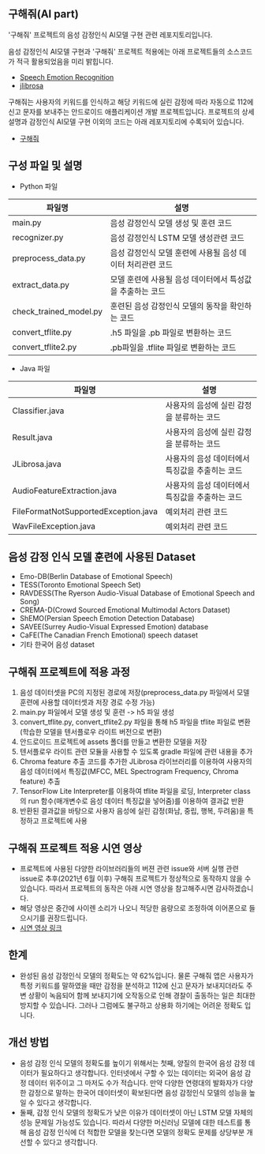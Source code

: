 ## 구해줘(AI part)
'구해줘' 프로젝트의 음성 감정인식 AI모델 구현 관련 레포지토리입니다. 

음성 감정인식 AI모델 구현과 '구해줘' 프로젝트 적용에는 아래 프로젝트들의 소스코드가 적극 활용되었음을 미리 밝힙니다.
- [Speech Emotion Recognition](https://github.com/x4nth055/emotion-recognition-using-speech)
- [jlibrosa](https://github.com/Subtitle-Synchronizer/jlibrosa)

구해줘는 사용자의 키워드를 인식하고 해당 키워드에 실린 감정에 따라 자동으로 112에 신고 문자를 보내주는 안드로이드 애플리케이션 개발 프로젝트입니다. 프로젝트의 상세 설명과 감정인식 AI모델 구현 이외의 코드는 아래 레포지토리에 수록되어 있습니다.
- [구해줘](https://github.com/haesungJoo/capstone_design)

## 구성 파일 및 설명
- Python 파일

|파일명|설명|
|------|---|
|main.py|음성 감정인식 모델 생성 및 훈련 코드|
|recognizer.py|음성 감정인식 LSTM 모델 생성관련 코드|
|preprocess_data.py|음성 감정인식 모델 훈련에 사용될 음성 데이터 처리관련 코드|
|extract_data.py|모델 훈련에 사용될 음성 데이터에서 특성값을 추출하는 코드|
|check_trained_model.py|훈련된 음성 감정인식 모델의 동작을 확인하는 코드|
|convert_tflite.py|.h5 파일을 .pb 파일로 변환하는 코드|
|convert_tflite2.py|.pb파일을 .tflite 파일로 변환하는 코드|

- Java 파일

|파일명|설명|
|------|---|
|Classifier.java|사용자의 음성에 실린 감정을 분류하는 코드|
|Result.java|사용자의 음성에 실린 감정을 분류하는 코드|
|JLibrosa.java|사용자의 음성 데이터에서 특징값을 추출히는 코드|
|AudioFeatureExtraction.java|사용자의 음성 데이터에서 특징값을 추출하는 코드|
|FileFormatNotSupportedException.java|예외처리 관련 코드|
|WavFileException.java|예외처리 관련 코드|

## 음성 감정 인식 모델 훈련에 사용된 Dataset
- Emo-DB(Berlin Database of Emotional Speech)
- TESS(Toronto Emotional Speech Set)
- RAVDESS(The Ryerson Audio-Visual Database of Emotional Speech and Song)
- CREMA-D(Crowd Sourced Emotional Multimodal Actors Dataset)
- ShEMO(Persian Speech Emotion Detection Database)
- SAVEE(Surrey Audio-Visual Expressed Emotion) database
- CaFE(The Canadian French Emotional) speech dataset
- 기타 한국어 음성 dataset

## 구해줘 프로젝트에 적용 과정
1. 음성 데이터셋을 PC의 지정된 경로에 저장(preprocess_data.py 파일에서 모델 훈련에 사용할 데이터셋과 저장 경로 수정 가능)
2. main.py 파일에서 모델 생성 및 훈련 -> h5 파일 생성
3. convert_tflite.py, convert_tflite2.py 파일을 통해 h5 파일을 tflite 파일로 변환(학습한 모델을 텐서플로우 라이트 버전으로 변환)
4. 안드로이드 프로젝트에 assets 폴더를 만들고 변환한 모델을 저장
5. 텐서플로우 라이트 관련 모듈을 사용할 수 있도록 gradle 파일에 관련 내용을 추가
6. Chroma feature 추출 코드를 추가한 JLibrosa 라이브러리를 이용하여 사용자의 음성 데이터에서 특징값(MFCC, MEL Spectrogram Frequency, Chroma feature) 추출
7. TensorFlow Lite Interpreter를 이용하여 tflite 파일을 로딩, Interpreter class의 run 함수(매개변수로 음성 데이터 특징값을 넣어줌)를 이용하여 결과값 반환
8. 반환된 결과값을 바탕으로 사용자 음성에 실린 감정(화남, 중립, 행복, 두려움)을 특정하고 프로젝트에 사용

## 구해줘 프로젝트 적용 시연 영상
- 프로젝트에 사용된 다양한 라이브러리들의 버젼 관련 issue와 서버 실행 관련 issue로 추후(2021년 6월 이후) 구해줘 프로젝트가 정상적으로 동작하지 않을 수 있습니다. 따라서 프로젝트의 동작은 아래 시연 영상을 참고해주시면 감사하겠습니다.
- 해당 영상은 중간에 사이렌 소리가 나오니 적당한 음량으로 조정하여 이어폰으로 들으시기를 권장드립니다.
- [시연 영상 링크](https://youtu.be/YhQe7rPS-oM)

## 한계
- 완성된 음성 감정인식 모델의 정확도는 약 62%입니다. 물론 구해줘 앱은 사용자가 특정 키워드를 말하였을 때만 감정을 분석하고 112에 신고 문자가 보내지더라도 주변 상황이 녹음되어 함께 보내지기에 오작동으로 인해 경찰이 출동하는 일은 최대한 방지할 수 있습니다. 그러나 그럼에도 불구하고 상용화 하기에는 어려운 정확도 입니다.

## 개선 방법
- 음성 감정 인식 모델의 정확도를 높이기 위해서는 첫째, 양질의 한국어 음성 감정 데이터가 필요하다고 생각합니다. 인터넷에서 구할 수 있는 데이터는 외국어 음성 감정 데이터 위주이고 그 마저도 수가 적습니다. 만약 다양한 연령대의 발화자가 다양한 감정으로 말하는 한국어 데이터셋이 확보된다면 음성 감정인식 모델의 성능을 높일 수 있다고 생각합니다.
- 둘째, 감정 인식 모델의 정확도가 낮은 이유가 데이터셋이 아닌 LSTM 모델 자체의 성능 문제일 가능성도 있습니다. 따라서 다양한 머신러닝 모델에 대한 테스트를 통해 음성 감정 인식에 더 적합한 모델을 찾는다면 모델의 정확도 문제를 상당부분 개선할 수 있다고 생각합니다.
